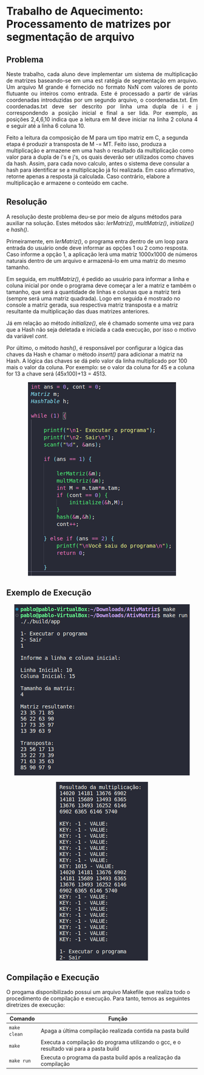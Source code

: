 # Trabalho de Aquecimento: Processamento de matrizes por segmentação de arquivo

<h2> Problema </h2>

<p align="justify">
Neste trabalho, cada aluno deve implementar um sistema de multiplicação de matrizes baseando-se em uma est ratégia de segmentação em arquivo. Um arquivo M grande é fornecido no formato NxN com valores de ponto flutuante ou inteiros como entrada. Este é processado a partir de várias coordenadas introduzidas por um segundo arquivo, o coordenadas.txt. Em coordenadas.txt deve ser descrito por linha uma dupla de i e j correspondendo a posição inicial e final a ser lida. Por exemplo, as posições 2,4,6,10 indica que a leitura em M deve iniciar na linha 2 coluna 4 e seguir até a linha 6 coluna 10. 

Feito a leitura da composição de M para um tipo matriz em C, a segunda etapa é produzir a transposta de M -= MT. Feito isso, produza a multiplicação e armazene em uma hash o resultado da multiplicação como valor para a dupla de i's e j's, os quais deverão ser utilizados como chaves da hash. Assim, para cada novo calculo, antes o sistema deve consular a hash para identificar se a multiplicação já foi realizada. Em caso afirmativo, retorne apenas a resposta já calculada. Caso contrário, elabore a multiplicação e armazene o conteúdo em cache. 
</p>

<h2>Resolução</h2>

A resolução deste problema deu-se por meio de alguns métodos para auxiliar na solução. Estes métodos são: <i>lerMatriz()</i>, <i>multMatriz()</i>, <i>initialize()</i> e <i>hash()</i>.

Primeiramente, em <i>lerMatriz()</i>, o programa entra dentro de um loop para entrada do usuário onde deve informar as opções 1 ou 2 como resposta. Caso informe a opção 1, a aplicação lerá uma matriz 1000x1000 de números naturais dentro de um arquivo e armazená-lo em uma matriz do mesmo tamanho.

Em seguida, em <i>multMatriz()</i>, é pedido ao usuário para informar a linha e coluna inicial por onde o programa deve começar a ler a matriz e também o tamanho, que será a quantidade de linhas e colunas que a matriz terá (sempre será uma matriz quadrada). Logo em seguida é mostrado no console a matriz gerada, sua respectiva matriz transposta e a matriz resultante da multiplicação das duas matrizes anteriores.

Já em relação ao método <i>initialize()</i>, ele é chamado somente uma vez para que a Hash não seja deletada e iniciada a cada execução, por isso o motivo da variável <i>cont</i>.

Por último, o método <i>hash()</i>, é responsável por configurar a lógica das chaves da Hash e chamar o método <i>insert()</i> para adicionar a matriz na Hash. A lógica das chaves se dá pelo valor da linha multiplicado por 100 mais o valor da coluna. Por exemplo: se o valor da coluna for 45 e a coluna for 13 a chave será (45x100)+13 = 4513. 

<p align="center">
  <img src="imagens/Screenshot_3.png">  
</p> 

<h2>Exemplo de Execução</h2>

<p align="center">
  <img src="imagens/Screenshot_1.png">  
</p> 
<p align="center">
  <img src="imagens/Screenshot_2.png">  
</p> 

<h2>Compilação e Execução</h2>

O progama disponibilizado possui um arquivo Makefile que realiza todo o procedimento de compilação e execução. Para tanto, temos as seguintes diretrizes de execução:


| Comando                |  Função                                                                                           |                     
| -----------------------| ------------------------------------------------------------------------------------------------- |
|  `make clean`          | Apaga a última compilação realizada contida na pasta build                                        |
|  `make`                | Executa a compilação do programa utilizando o gcc, e o resultado vai para a pasta build           |
|  `make run`            | Executa o programa da pasta build após a realização da compilação                                 |
